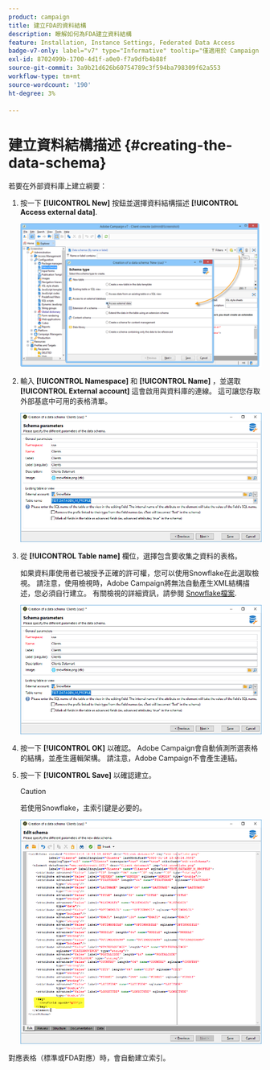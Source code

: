 ```yaml
---
product: campaign
title: 建立FDA的資料結構
description: 瞭解如何為FDA建立資料結構
feature: Installation, Instance Settings, Federated Data Access
badge-v7-only: label="v7" type="Informative" tooltip="僅適用於 Campaign Classic v7"
exl-id: 8702499b-1700-4d1f-a0e0-f7a9dfb4b88f
source-git-commit: 3a9b21d626b60754789c3f594ba798309f62a553
workflow-type: tm+mt
source-wordcount: '190'
ht-degree: 3%

---
```


# 建立資料結構描述 {#creating-the-data-schema}



若要在外部資料庫上建立綱要：

1. 按一下 **[!UICONTROL New]** 按鈕並選擇資料結構描述 **[!UICONTROL Access external data]**.

   ![](assets/wf_new_schema_fda.png)

1. 輸入 **[!UICONTROL Namespace]** 和  **[!UICONTROL Name]** ，並選取 **[!UICONTROL External account]** 這會啟用與資料庫的連線。 這可讓您存取外部基底中可用的表格清單。

   ![](assets/wf_new_schema_select_table_fda.png)

1. 從 **[!UICONTROL Table name]** 欄位，選擇包含要收集之資料的表格。

   如果資料庫使用者已被授予正確的許可權，您可以使用Snowflake在此選取檢視。 請注意，使用檢視時，Adobe Campaign將無法自動產生XML結構描述，您必須自行建立。 有關檢視的詳細資訊，請參閱 [Snowflake檔案](https://docs.snowflake.com/en/user-guide/views-introduction.html).

   ![](assets/wf_new_schema_select_table_fda.png)

1. 按一下 **[!UICONTROL OK]** 以確認。 Adobe Campaign會自動偵測所選表格的結構，並產生邏輯架構。 請注意，Adobe Campaign不會產生連結。

1. 按一下 **[!UICONTROL Save]** 以確認建立。

   >[!CAUTION]
   >
   >若使用Snowflake，主索引鍵是必要的。

   ![](assets/wf_new_schema_generate_fda.png)

對應表格（標準或FDA對應）時，會自動建立索引。
